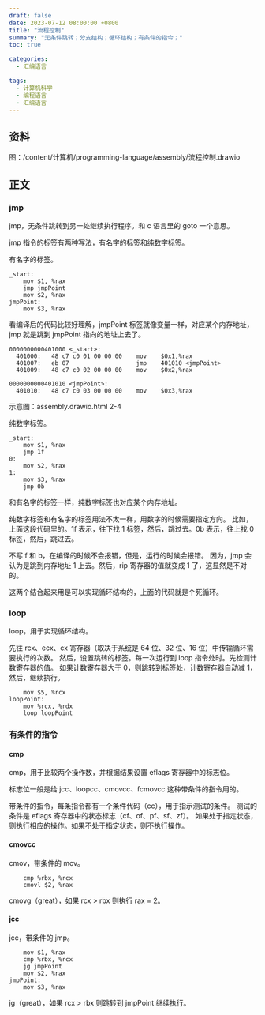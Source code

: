 ```yaml
---
draft: false
date: 2023-07-12 08:00:00 +0800
title: "流程控制"
summary: "无条件跳转；分支结构；循环结构；有条件的指令；"
toc: true

categories:
  - 汇编语言

tags:
  - 计算机科学
  - 编程语言
  - 汇编语言
---
```


## 资料

图：/content/计算机/programming-language/assembly/流程控制.drawio

## 正文

### jmp

jmp，无条件跳转到另一处继续执行程序。和 c 语言里的 goto 一个意思。

jmp 指令的标签有两种写法，有名字的标签和纯数字标签。

有名字的标签。

```
_start:
    mov $1, %rax
    jmp jmpPoint
    mov $2, %rax
jmpPoint:
    mov $3, %rax
```

看编译后的代码比较好理解，jmpPoint 标签就像变量一样，对应某个内存地址，jmp 就是跳到 jmpPoint 指向的地址上去了。

```
0000000000401000 <_start>:
  401000:	48 c7 c0 01 00 00 00 	mov    $0x1,%rax
  401007:	eb 07                	jmp    401010 <jmpPoint>
  401009:	48 c7 c0 02 00 00 00 	mov    $0x2,%rax

0000000000401010 <jmpPoint>:
  401010:	48 c7 c0 03 00 00 00 	mov    $0x3,%rax
```

示意图：assembly.drawio.html 2-4

纯数字标签。

```
_start:
    mov $1, %rax
    jmp 1f
0:
    mov $2, %rax
1:
    mov $3, %rax
    jmp 0b
```

和有名字的标签一样，纯数字标签也对应某个内存地址。

纯数字标签和有名字的标签用法不太一样，用数字的时候需要指定方向。
比如，上面这段代码里的。1f 表示，往下找 1 标签，然后，跳过去。0b 表示，往上找 0 标签，然后，跳过去。

不写 f 和 b，在编译的时候不会报错，但是，运行的时候会报错。
因为，jmp 会认为是跳到内存地址 1 上去。然后，rip 寄存器的值就变成 1 了，这显然是不对的。

这两个结合起来用是可以实现循环结构的，上面的代码就是个死循环。

### loop

loop，用于实现循环结构。

先往 rcx、ecx、cx 寄存器（取决于系统是 64 位、32 位、16 位）中传输循环需要执行的次数。
然后，设置跳转的标签。每一次运行到 loop 指令处时。先检测计数寄存器的值。
如果计数寄存器大于 0，则跳转到标签处，计数寄存器自动减 1，然后，继续执行。

```
	mov $5, %rcx
loopPoint:
	mov %rcx, %rdx
	loop loopPoint
```

### 有条件的指令

#### cmp

cmp，用于比较两个操作数，并根据结果设置 eflags 寄存器中的标志位。

标志位一般是给 jcc、loopcc、cmovcc、fcmovcc 这种带条件的指令用的。

带条件的指令，每条指令都有一个条件代码（cc），用于指示测试的条件。
测试的条件是 eflags 寄存器中的状态标志（cf、of、pf、sf、zf）。
如果处于指定状态，则执行相应的操作。如果不处于指定状态，则不执行操作。

#### cmovcc

cmov，带条件的 mov。

```
    cmp %rbx, %rcx
    cmovl $2, %rax
```

cmovg（great），如果 rcx > rbx 则执行 rax = 2。

#### jcc

jcc，带条件的 jmp。

```
    mov $1, %rax
    cmp %rbx, %rcx
    jg jmpPoint
    mov $2, %rax
jmpPoint:
    mov $3, %rax
```

jg（great），如果 rcx > rbx 则跳转到 jmpPoint 继续执行。
